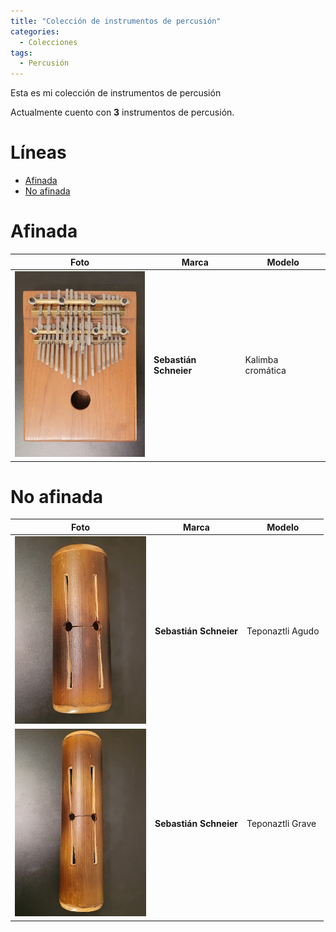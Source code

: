 ```yaml
---
title: "Colección de instrumentos de percusión"
categories:
  - Colecciones
tags:
  - Percusión
---
```


Esta es mi colección de instrumentos de percusión

Actualmente cuento con **3** instrumentos de percusión.

# Líneas

- [Afinada](#afinada)
- [No afinada](#no-afinada)

# Afinada

| Foto                                                            | Marca                  | Modelo            |
| --------------------------------------------------------------- | ---------------------- | ----------------- |
| ![Sintetizador](/assets/images/coleccion-percusion/kalimba.jpg) | **Sebastián Schneier** | Kalimba cromática |

# No afinada

| Foto                                                                     | Marca                  | Modelo           |
| ------------------------------------------------------------------------ | ---------------------- | ---------------- |
| ![Sintetizador](/assets/images/coleccion-percusion/teponaztli-agudo.jpg) | **Sebastián Schneier** | Teponaztli Agudo |
| ![Sintetizador](/assets/images/coleccion-percusion/teponaztli-grave.jpg) | **Sebastián Schneier** | Teponaztli Grave |
